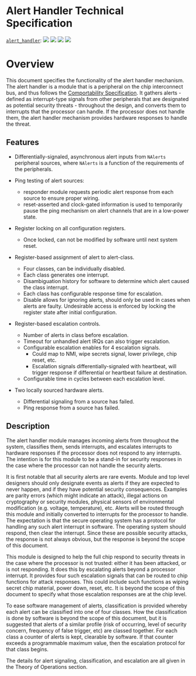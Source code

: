 # Alert Handler Technical Specification

[`alert_handler`](https://reports.opentitan.org/hw/top_earlgrey/ip_autogen/alert_handler/dv/latest/report.html):
![](https://dashboards.lowrisc.org/badges/dv/alert_handler/test.svg)
![](https://dashboards.lowrisc.org/badges/dv/alert_handler/passing.svg)
![](https://dashboards.lowrisc.org/badges/dv/alert_handler/functional.svg)
![](https://dashboards.lowrisc.org/badges/dv/alert_handler/code.svg)

# Overview

This document specifies the functionality of the alert handler mechanism.
The alert handler is a module that is a peripheral on the chip interconnect bus, and thus follows the [Comportability Specification](../../../../doc/contributing/hw/comportability/README.md).
It gathers alerts - defined as interrupt-type signals from other peripherals that are designated as potential security threats - throughout the design, and converts them to interrupts that the processor can handle.
If the processor does not handle them, the alert handler mechanism provides hardware responses to handle the threat.


## Features

- Differentially-signaled, asynchronous alert inputs from `NAlerts` peripheral sources, where `NAlerts` is a function of the requirements of the peripherals.

- Ping testing of alert sources:
    - responder module requests periodic alert response from each source to ensure proper wiring.
    - reset-asserted and clock-gated information is used to temporarily pause the ping mechanism on alert channels that are in a low-power state.

- Register locking on all configuration registers.
    - Once locked, can not be modified by software until next system reset.

- Register-based assignment of alert to alert-class.
    - Four classes, can be individually disabled.
    - Each class generates one interrupt.
    - Disambiguation history for software to determine which alert caused the class interrupt.
    - Each class has configurable response time for escalation.
    - Disable allows for ignoring alerts, should only be used in cases when alerts are faulty.
      Undesirable access is enforced by locking the register state after initial configuration.

- Register-based escalation controls.
    - Number of alerts in class before escalation.
    - Timeout for unhandled alert IRQs can also trigger escalation.
    - Configurable escalation enables for 4 escalation signals.
        - Could map to NMI, wipe secrets signal, lower privilege, chip reset, etc.
        - Escalation signals differentially-signaled with heartbeat, will trigger response if differential or heartbeat failure at destination.
    - Configurable time in cycles between each escalation level.

- Two locally sourced hardware alerts.
    - Differential signaling from a source has failed.
    - Ping response from a source has failed.


## Description

The alert handler module manages incoming alerts from throughout the system, classifies them, sends interrupts, and escalates interrupts to hardware responses if the processor does not respond to any interrupts.
The intention is for this module to be a stand-in for security responses in the case where the processor can not handle the security alerts.

It is first notable that all security alerts are rare events.
Module and top level designers should only designate events as alerts if they are expected to never happen, and if they have potential security consequences.
Examples are parity errors (which might indicate an attack), illegal actions on cryptography or security modules, physical sensors of environmental modification (e.g. voltage, temperature), etc.
Alerts will be routed through this module and initially converted to interrupts for the processor to handle.
The expectation is that the secure operating system has a protocol for handling any such alert interrupt in software.
The operating system should respond, then clear the interrupt.
Since these are possible security attacks, the response is not always obvious, but the response is beyond the scope of this document.

This module is designed to help the full chip respond to security threats in the case where the processor is not trusted: either it has been attacked, or is not responding.
It does this by escalating alerts beyond a processor interrupt.
It provides four such escalation signals that can be routed to chip functions for attack responses.
This could include such functions as wiping secret chip material, power down, reset, etc.
It is beyond the scope of this document to specify what those escalation responses are at the chip level.

To ease software management of alerts, classification is provided whereby each alert can be classified into one of four classes.
How the classification is done by software is beyond the scope of this document, but it is suggested that alerts of a similar profile (risk of occurring, level of security concern, frequency of false trigger, etc) are classed together.
For each class a counter of alerts is kept, clearable by software.
If that counter exceeds a programmable maximum value, then the escalation protocol for that class begins.

The details for alert signaling, classification, and escalation are all given in the Theory of Operations section.

